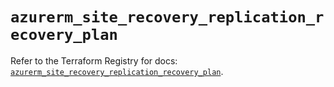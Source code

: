 # `azurerm_site_recovery_replication_recovery_plan`

Refer to the Terraform Registry for docs: [`azurerm_site_recovery_replication_recovery_plan`](https://registry.terraform.io/providers/hashicorp/azurerm/4.20.0/docs/resources/site_recovery_replication_recovery_plan).
